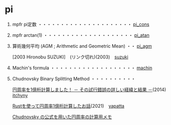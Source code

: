 # pi

1. mpfr pi定数 ・・・・・・・・・・・・・・・・・・・・・ [pi_cons](pi_cons)
2. mpfr arctan(1)  ・・・・・・・・・・・・・・・・・・・・ [pi_atan](pi_atan)
3. 算術幾何平均 (AGM ; Arithmetic and Geometric Mean) ・・ [pi_agm](pi_agm)

    [2003 Hironobu SUZUKI]　(リンク切れ)(2003)　[suzuki](suzuki)

4. Machin's formula  ・・・・・・・・・・・・・・・・・・・ [machin](machin)
5. Chudnovsky Binary Splitting Method ・・・・・・・・・・

    [円周率を1億桁計算しました！ － その試行錯誤の詳しい経緯と結果 －](https://itchyny.hatenablog.com/entry/20120304/1330870932)(2014)　[itchyny](itchyny)
    
    [Rustを使って円周率1億桁計算したお話](https://zenn.dev/uu/articles/48e2d4098b6aca)(2021)　[yapatta](yapatta)
    
    [Chudnovsky の公式を用いた円周率の計算用メモ](https://qiita.com/peria/items/c02ef9fc18fb0362fb89)

